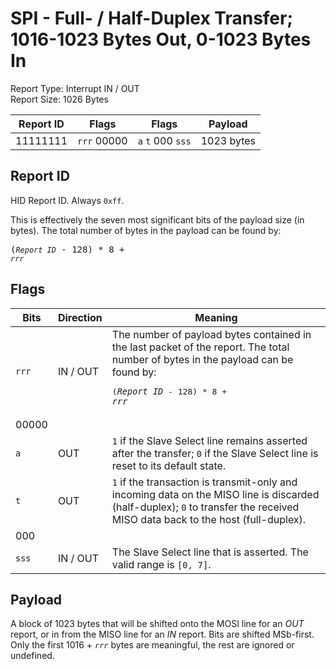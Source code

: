
# SPI - Full- / Half-Duplex Transfer; 1016-1023 Bytes Out, 0-1023 Bytes In
Report Type: Interrupt IN / OUT<br />
Report Size: 1026 Bytes

| Report ID | Flags | Flags | Payload |
|-----------|-------|-------|---------|
| 11111111 | `rrr`&nbsp;00000 | `a`&nbsp;`t`&nbsp;000&nbsp;`sss` | 1023 bytes |

## Report ID
HID Report ID.  Always `0xff`.

This is effectively the seven most significant bits of the payload size (in bytes).  The total number of bytes in the payload can be found by: <pre>(*`Report ID`* - 128) * 8 + *`rrr`*</pre>

## Flags

| Bits  | Direction | Meaning |
|-------|-----------|---------|
| `rrr` | IN / OUT  | The number of payload bytes contained in the last packet of the report.  The total number of bytes in the payload can be found by: <pre>(*`Report ID`* - 128) * 8 + *`rrr`*</pre> |
| 00000 |          |                                                                       |
| `a`   | OUT      | `1` if the Slave Select line remains asserted after the transfer; `0` if the Slave Select line is reset to its default state. |
| `t`   | OUT      | `1` if the transaction is transmit-only and incoming data on the MISO line is discarded (half-duplex); `0` to transfer the received MISO data back to the host (full-duplex). |
| 000   |          |                                                                       |
| `sss` | IN / OUT | The Slave Select line that is asserted.  The valid range is `[0, 7]`. |

## Payload
A block of 1023 bytes that will be shifted onto the MOSI line for an *OUT* report, or in from the MISO line for an *IN* report.  Bits are shifted MSb-first.  Only the first 1016 + *`rrr`* bytes are meaningful, the rest are ignored or undefined.

